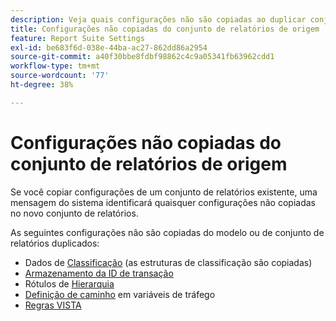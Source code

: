 ```yaml
---
description: Veja quais configurações não são copiadas ao duplicar conjuntos de relatórios.
title: Configurações não copiadas do conjunto de relatórios de origem
feature: Report Suite Settings
exl-id: be683f6d-038e-44ba-ac27-862dd86a2954
source-git-commit: a40f30bbe8fdbf98862c4c9a05341fb63962cdd1
workflow-type: tm+mt
source-wordcount: '77'
ht-degree: 38%

---
```


# Configurações não copiadas do conjunto de relatórios de origem

Se você copiar configurações de um conjunto de relatórios existente, uma mensagem do sistema identificará quaisquer configurações não copiadas no novo conjunto de relatórios.

As seguintes configurações não são copiadas do modelo ou de conjunto de relatórios duplicados:

* Dados de [Classificação](/help/components/classifications/classifications-overview.md) (as estruturas de classificação são copiadas)
* [Armazenamento da ID de transação](/help/admin/admin/c-manage-report-suites/c-edit-report-suites/general/general-acct-settings-admin.md)
* Rótulos de [Hierarquia](/help/components/dimensions/hierarchy.md)
* [Definição de caminho](/help/admin/admin/c-manage-report-suites/c-edit-report-suites/c-traffic-management/traffic-management.md) em variáveis de tráfego
* [Regras VISTA](/help/technotes/vista.md)
